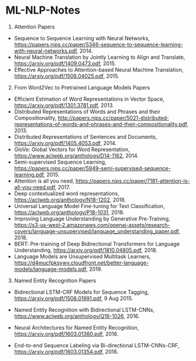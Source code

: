 # ML-NLP-Notes

1. Attention Papers
- Sequence to Sequence Learning with Neural Networks, https://papers.nips.cc/paper/5346-sequence-to-sequence-learning-with-neural-networks.pdf, 2014.
- Neural Machine Translation by Jointly Learning to Align and Translate, https://arxiv.org/pdf/1409.0473.pdf, 2015.
- Effective Approaches to Attention-based Neural Machine Translation, https://arxiv.org/pdf/1508.04025.pdf, 2015.


2. From Word2Vec to Pretrained Language Models Papers
- Efficient Estimation of Word Representations in Vector Space, https://arxiv.org/pdf/1301.3781.pdf, 2013.
- Distributed Representations of Words and Phrases and their Compositionality, http://papers.nips.cc/paper/5021-distributed-representations-of-words-and-phrases-and-their-compositionality.pdf, 2013.
- Distributed Representations of Sentences and Documents, https://arxiv.org/pdf/1405.4053.pdf, 2014.
- GloVe: Global Vectors for Word Representation, https://www.aclweb.org/anthology/D14-1162, 2014.
- Semi-supervised Sequence Learning, https://papers.nips.cc/paper/5949-semi-supervised-sequence-learning.pdf, 2015.
- Attention is all you need, https://papers.nips.cc/paper/7181-attention-is-all-you-need.pdf, 2017.
- Deep contextualized word representations, https://aclweb.org/anthology/N18-1202, 2018.
- Universal Language Model Fine-tuning for Text Classification, https://aclweb.org/anthology/P18-1031, 2018.
- Improving Language Understanding by Generative Pre-Training, https://s3-us-west-2.amazonaws.com/openai-assets/research-covers/language-unsupervised/language_understanding_paper.pdf, 2018.
- BERT: Pre-training of Deep Bidirectional Transformers for Language Understanding, https://arxiv.org/pdf/1810.04805.pdf, 2018.
- Language Models are Unsupervised Multitask Learners, https://d4mucfpksywv.cloudfront.net/better-language-models/language-models.pdf, 2019.


3. Named Entity Recognition Papers
- Bidirectional LSTM-CRF Models for Sequence Tagging, 
https://arxiv.org/pdf/1508.01991.pdf, 9 Aug 2015.

- Named Entity Recognition with Bidirectional LSTM-CNNs, 
https://www.aclweb.org/anthology/Q16-1026, 2016.

- Neural Architectures for Named Entity Recognition, 
https://arxiv.org/pdf/1603.01360.pdf, 2016.

- End-to-end Sequence Labeling via Bi-directional LSTM-CNNs-CRF, 
https://arxiv.org/pdf/1603.01354.pdf, 2016.
